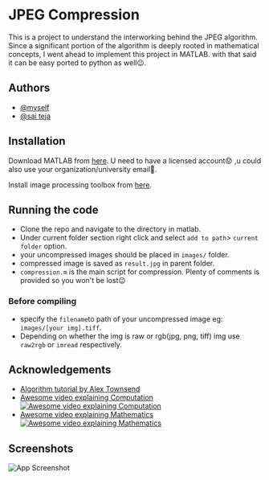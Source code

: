 
# JPEG Compression

This is a project to understand the interworking behind the JPEG algorithm. 
Since a significant portion of the algorithm is deeply rooted in mathematical concepts,
I went ahead to implement this project in MATLAB. with that said it can be easy ported to 
python as well😉.


## Authors

- [@myself](https://www.github.com/sameeriron42)
- [@sai teja](https://github.com/sai1027)


## Installation


Download MATLAB from [here](https://matlab.mathworks.com/). U need to have a licensed account😟
,u could also use your organization/university email🙂.

Install image processing toolbox from [here](https://in.mathworks.com/products/image.html).

## Running the code

- Clone the repo and navigate to the directory in matlab.
- Under current folder section right click and  select `add to path`> `current folder` option.
- your uncompressed images should be placed in `images/` folder.
- compressed image is saved as `result.jpg` in parent folder.
- `compression.m` is the main script for compression. Plenty of comments is provided so you won't be lost😉
### Before compiling
- specify the `filename`to path of your uncompressed image eg: `images/[your img].tiff`.
- Depending on whether the img is raw or rgb(jpg, png, tiff) img use `raw2rgb` or `imread` respectively.


## Acknowledgements

 - [Algorithm tutorial by Alex Townsend](http://pi.math.cornell.edu/~web6140/TopTenAlgorithms/JPEG.html)
 -  [Awesome video explaining Computation](https://www.youtube.com/watch?v=Kv1Hiv3ox8I)  
 [![Awesome video explaining Computation](http://img.youtube.com/vi/Kv1Hiv3ox8I/0.jpg)](https://www.youtube.com/watch?v=Kv1Hiv3ox8I "Awesome video explaining Computation")
 - [Awesome video explaining Mathematics](https://youtu.be/0me3guauqOU)
 [![Awesome video explaining Mathematics](http://img.youtube.com/vi/0me3guauqOU/0.jpg)](https://youtu.be/0me3guauqOU "Awesome video explaining Mathematics")





## Screenshots

![App Screenshot]()
